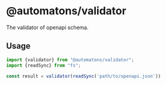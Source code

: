 # @automatons/validator

The validator of openapi schema.

## Usage

```typescript
import {validator} from "@automatons/validator";
import {readSync} from "fs";

const result = validator(readSync('path/to/openapi.json'))
```
